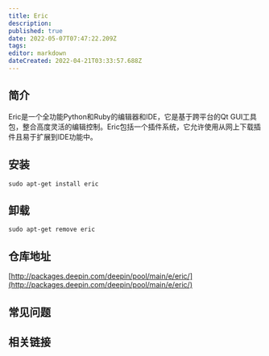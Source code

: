 ```yaml
---
title: Eric
description: 
published: true
date: 2022-05-07T07:47:22.209Z
tags: 
editor: markdown
dateCreated: 2022-04-21T03:33:57.688Z
---
```


## 简介

Eric是一个全功能Python和Ruby的编辑器和IDE，它是基于跨平台的Qt GUI工具包，整合高度灵活的编辑控制。Eric包括一个插件系统，它允许使用从网上下载插件且易于扩展到IDE功能中。

## 安装

`sudo apt-get install eric`

## 卸载

`sudo apt-get remove eric`

## 仓库地址

[http://packages.deepin.com/deepin/pool/main/e/eric/](http://packages.deepin.com/deepin/pool/main/e/eric/)

## 常见问题

## 相关链接
